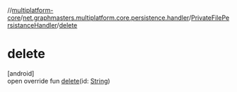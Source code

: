 //[multiplatform-core](../../../index.md)/[net.graphmasters.multiplatform.core.persistence.handler](../index.md)/[PrivateFilePersistanceHandler](index.md)/[delete](delete.md)

# delete

[android]\
open override fun [delete](delete.md)(id: [String](https://kotlinlang.org/api/latest/jvm/stdlib/kotlin/-string/index.html))
